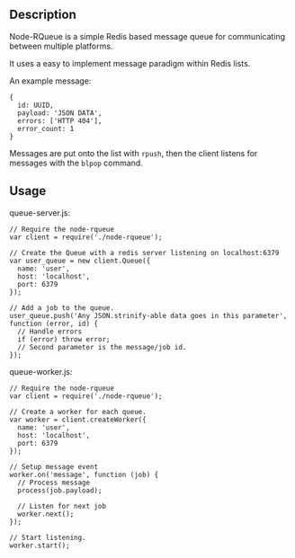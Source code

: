 Description
-----------

Node-RQueue is a simple Redis based message queue for communicating between multiple platforms.

It uses a easy to implement message paradigm within Redis lists.

An example message:

	{
	  id: UUID,
	  payload: 'JSON DATA',
	  errors: ['HTTP 404'],
	  error_count: 1
	}

Messages are put onto the list with `rpush`, then the client listens for messages with the `blpop` command.

Usage
-----

queue-server.js:

	// Require the node-rqueue
	var client = require('./node-rqueue');

	// Create the Queue with a redis server listening on localhost:6379
	var user_queue = new client.Queue({
	  name: 'user',
	  host: 'localhost',
	  port: 6379
	});

	// Add a job to the queue.
	user_queue.push('Any JSON.strinify-able data goes in this parameter', function (error, id) {
	  // Handle errors
	  if (error) throw error;
	  // Second parameter is the message/job id.
	});

queue-worker.js:

	// Require the node-rqueue
	var client = require('./node-rqueue');

	// Create a worker for each queue.
	var worker = client.createWorker({
	  name: 'user',
	  host: 'localhost',
	  port: 6379
	});

	// Setup message event
	worker.on('message', function (job) {
	  // Process message
	  process(job.payload);

	  // Listen for next job
	  worker.next();
	});

	// Start listening.
	worker.start();
